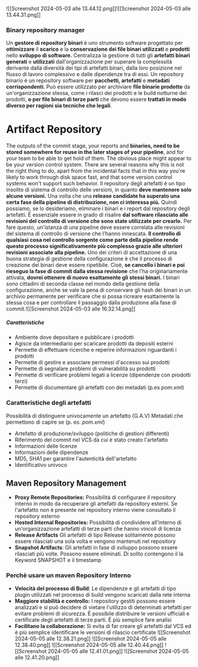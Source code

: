 ![[Screenshot 2024-05-03 alle 13.44.12.png]]![[Screenshot 2024-05-03 alle 13.44.31.png]]
### Binary repository manager
Un **gestore di repository binari** è uno strumento software progettato per **ottimizzare** il **scarico** e la **conservazione dei file binari utilizzati** e **prodotti** nello **sviluppo di software.** Centralizza la gestione di tutti gli **artefatti binari generati** e **utilizzati** dall'organizzazione per superare la complessità derivante dalla diversità dei tipi di artefatti binari, dalla loro posizione nel flusso di lavoro complessivo e dalle dipendenze tra di essi.
Un repository binario è un repository software per **pacchetti, artefatti** e **metadati corrispondenti**. Può essere utilizzato per archiviare **file binarie prodotte** da un'organizzazione stessa, come i rilasci dei prodotti e le build notturne dei prodotti, **o per file binari di terze parti** che devono essere **trattati in modo diverso per ragioni sia tecniche che legali**.
# Artifact Repository
The outputs of the commit stage, your reports and **binaries, need to be stored somewhere for reuse in the later stages of your pipeline**, and for your team to be able to get hold of them. The obvious place might appear to be your version control system. There are several reasons why this is not the right thing to do, apart from the incidental facts that in this way you're likely to work through disk space fast, and that some version control systems won't support such behavior.
Il repository degli artefatti è un tipo insolito di sistema di controllo delle versioni, in quanto **deve mantenere solo alcune versioni.** Una volta che una **release candidate ha superato una certa fase della pipeline di distribuzione, non ci interessa più.** Quindi possiamo, se lo desideriamo, eliminare i binari e i report dal repository degli artefatti.
È essenziale essere in grado di risalire **dal software rilasciato alle revisioni del controllo di versione che sono state utilizzate per crearlo.** Per fare questo, un'istanza di una pipeline deve essere correlata alle revisioni del sistema di controllo di versione che l'hanno innescata. **Il controllo di qualsiasi cosa nel controllo sorgente come parte della pipeline rende questo processo significativamente più complesso grazie alle ulteriori revisioni associate alla pipeline.**
Uno dei criteri di accettazione di una buona strategia di gestione della configurazione è che il processo di creazione dei binari deve essere ripetibile. Cioè, **se cancello i binari e poi rieseguo la fase di commit dalla stessa revisione** che l'ha originariamente attivata, **dovrei ottenere di nuovo esattamente gli stessi binari.** I binari sono cittadini di seconda classe nel mondo della gestione della configurazione, anche se vale la pena di conservare gli hash dei binari in un archivio permanente per verificare che si possa ricreare esattamente la stessa cosa e per controllare il passaggio dalla produzione alla fase di commit.![[Screenshot 2024-05-03 alle 16.32.14.png]]
##### Caratteristiche
- Ambiente dove depositare e pubblicare i prodotti
- Agisce da intermediario per scaricare prodotti da depositi esterni
- Permette di effettuare ricerche e reperire informazioni riguardanti i prodotti
- Permette di gestire e associare permessi d'accesso sui prodotti
- Permette di segnalare problemi di vulnerabilità su prodotti
- Permette di verificare problemi legati a licenze (dipendenze con prodotti terzi)
- Permette di documentare gli artefatti con dei metadati (p.es *pom.xml*)
### Caratteristiche degli artefatti
Possibilità di distinguere univocamente un artefatto (G.A.V)
Metadati che permettono di capire se (p. es. *pom.xml*)
- Artefatto di produzione/sviluppo (politiche di gestioni differenti)
- Riferimento del commit nel VCS da cui è stato creato l'artefatto
- Informazioni delle licenze
- Informazioni delle dipendenze
- MD5, SHA1 per garantire l'autenticità dell'artefatto
- Identificativo univoco
## Maven Repository Management
- **Proxy Remote Repositories:** Possibilità di configurare il repository interno in modo da recuperare gli artefatti da repository esterni. Se l'artefatto non è presente nel repository interno viene consultato il repository esterno
- **Hosted Internal Repositories:** Possibilità di condividere all'interno di un'organizzazione artefatti di terze parti che hanno vincoli di licenza
- **Release Artifacts** Gli artefatti di tipo Release solitamente possono essere rilasciati una sola volta e vengono mantenuti nel repository
- **Snapshot Artifacts**: Gli artefatti in fase di sviluppo possono essere rilasciati più volte. Possono essere eliminati. Di solito contengono il la Keyword SNAPSHOT e il timestamp
### Perchè usare un maven Repository Interno
- **Velocità del processo di Build**: Le dipendenze e gli artefatti di tipo plugin utilizzati nel processo di build vengono scaricati dalla rete interna
- **Maggiore stabilità e controllo:** I repository gestiti possono essere analizzati e si può decidere di vietare l'utilizzo di determinati artefatti per evitare problemi di sicurezza. È possibile distribuire le versioni ufficiali e certificate degli artefatti di terze parti. È più semplice fare analisi
- **Facilitano la collaborazione:** Si evita di far creare gli artefatti dal VCS ed è più semplice identificare le versioni di rilascio certificate
![[Screenshot 2024-05-05 alle 12.38.21.png]]
![[Screenshot 2024-05-05 alle 12.38.40.png]]
![[Screenshot 2024-05-05 alle 12.40.44.png]]
![[Screenshot 2024-05-05 alle 12.41.01.png]]
![[Screenshot 2024-05-05 alle 12.41.20.png]]

